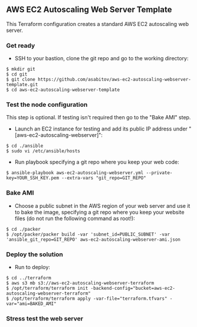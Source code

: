 ## AWS EC2 Autoscaling Web Server Template

This Terraform configuration creates a standard AWS EC2 autoscaling web server.

### Get ready

- SSH to your bastion, clone the git repo and go to the working directory:
```
$ mkdir git
$ cd git
$ git clone https://github.com/asabitov/aws-ec2-autoscaling-webserver-template.git
$ cd aws-ec2-autoscaling-webserver-template
```

### Test the node configuration

This step is optional. If testing isn't required then go to the "Bake AMI" step.

- Launch an EC2 instance for testing and add its public IP address under "[aws-ec2-autoscaling-webserver]":
```
$ cd ./ansible
$ sudo vi /etc/ansible/hosts
```
- Run playbook specifying a git repo where you keep your web code:
```
$ ansible-playbook aws-ec2-autoscaling-webserver.yml --private-key=YOUR_SSH_KEY.pem --extra-vars "git_repo=GIT_REPO"
```

### Bake AMI

- Choose a public subnet in the AWS region of your web server and use it to bake the image, specifying a git repo where you keep your website files (do not run the following command as root!):
```
$ cd ./packer
$ /opt/packer/packer build -var 'subnet_id=PUBLIC_SUBNET' -var 'ansible_git_repo=GIT_REPO' aws-ec2-autoscaling-webserver-ami.json
```

### Deploy the solution

- Run to deploy:
```
$ cd ../terraform
$ aws s3 mb s3://aws-ec2-autoscaling-webserver-terraform
$ /opt/terraform/terraform init -backend-config="bucket=aws-ec2-autoscaling-webserver-terraform"
$ /opt/terraform/terraform apply -var-file="terraform.tfvars" -var="ami=BAKED_AMI"
```

### Stress test the web server

